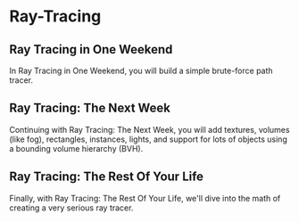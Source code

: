 # Ray-Tracing

## Ray Tracing in One Weekend

In Ray Tracing in One Weekend, you will build a simple brute-force path tracer.

## Ray Tracing: The Next Week

Continuing with Ray Tracing: The Next Week, you will add textures, volumes (like fog), rectangles, instances, lights, and support for lots of objects using a bounding volume hierarchy (BVH).

## Ray Tracing: The Rest Of Your Life

Finally, with Ray Tracing: The Rest Of Your Life, we'll dive into the math of creating a very serious ray tracer.
